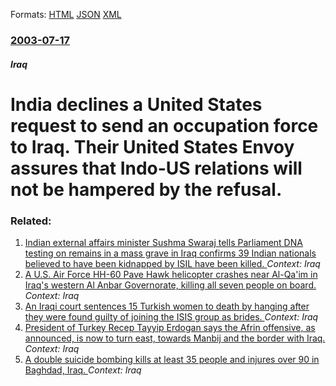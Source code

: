 
Formats: [HTML](/news/2003/07/17/india-declines-a-united-states-request-to-send-an-occupation-force-to-iraq-their-united-states-envoy-assures-that-indo-us-relations-will-n.html)  [JSON](/news/2003/07/17/india-declines-a-united-states-request-to-send-an-occupation-force-to-iraq-their-united-states-envoy-assures-that-indo-us-relations-will-n.json)  [XML](/news/2003/07/17/india-declines-a-united-states-request-to-send-an-occupation-force-to-iraq-their-united-states-envoy-assures-that-indo-us-relations-will-n.xml)  

### [2003-07-17](/news/2003/07/17/index.md)

##### Iraq
#  India declines a United States request to send an occupation force to Iraq. Their United States Envoy assures that Indo-US relations will not be hampered by the refusal.




### Related:

1. [Indian external affairs minister Sushma Swaraj tells Parliament DNA testing on remains in a mass grave in Iraq confirms 39 Indian nationals believed to have been kidnapped by ISIL have been killed. ](/news/2018/03/20/indian-external-affairs-minister-sushma-swaraj-tells-parliament-dna-testing-on-remains-in-a-mass-grave-in-iraq-confirms-39-indian-nationals.md) _Context: Iraq_
2. [A U.S. Air Force HH-60 Pave Hawk helicopter crashes near Al-Qa'im in Iraq's western Al Anbar Governorate, killing all seven people on board. ](/news/2018/03/15/a-u-s-air-force-hh-60-pave-hawk-helicopter-crashes-near-al-qa-im-in-iraq-s-western-al-anbar-governorate-killing-all-seven-people-on-board.md) _Context: Iraq_
3. [An Iraqi court sentences 15 Turkish women to death by hanging after they were found guilty of joining the ISIS group as brides. ](/news/2018/02/25/an-iraqi-court-sentences-15-turkish-women-to-death-by-hanging-after-they-were-found-guilty-of-joining-the-isis-group-as-brides.md) _Context: Iraq_
4. [President of Turkey Recep Tayyip Erdogan says the Afrin offensive, as announced, is now to turn east, towards Manbij and the border with Iraq. ](/news/2018/01/26/president-of-turkey-recep-tayyip-erdoaan-says-the-afrin-offensive-as-announced-is-now-to-turn-east-towards-manbij-and-the-border-with-ir.md) _Context: Iraq_
5. [A double suicide bombing kills at least 35 people and injures over 90 in Baghdad, Iraq. ](/news/2018/01/15/a-double-suicide-bombing-kills-at-least-35-people-and-injures-over-90-in-baghdad-iraq.md) _Context: Iraq_
